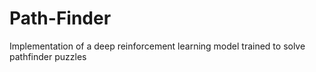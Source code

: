 # Path-Finder
Implementation of a deep reinforcement learning model trained to solve pathfinder puzzles 
